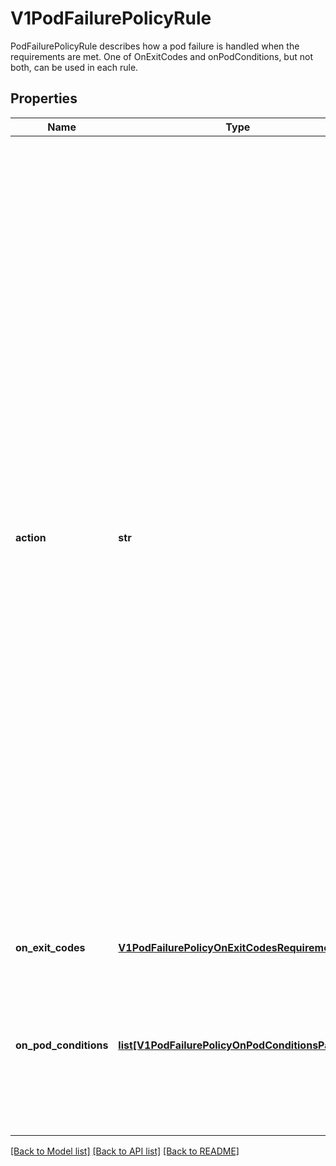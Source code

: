 # V1PodFailurePolicyRule

PodFailurePolicyRule describes how a pod failure is handled when the requirements are met. One of OnExitCodes and onPodConditions, but not both, can be used in each rule.
## Properties
Name | Type | Description | Notes
------------ | ------------- | ------------- | -------------
**action** | **str** | Specifies the action taken on a pod failure when the requirements are satisfied. Possible values are: - FailJob: indicates that the pod&#39;s job is marked as Failed and all   running pods are terminated. - Ignore: indicates that the counter towards the .backoffLimit is not   incremented and a replacement pod is created. - Count: indicates that the pod is handled in the default way - the   counter towards the .backoffLimit is incremented. Additional values are considered to be added in the future. Clients should react to an unknown action by skipping the rule.  Possible enum values:  - &#x60;\&quot;Count\&quot;&#x60; This is an action which might be taken on a pod failure - the pod failure is handled in the default way - the counter towards .backoffLimit, represented by the job&#39;s .status.failed field, is incremented.  - &#x60;\&quot;FailJob\&quot;&#x60; This is an action which might be taken on a pod failure - mark the pod&#39;s job as Failed and terminate all running pods.  - &#x60;\&quot;Ignore\&quot;&#x60; This is an action which might be taken on a pod failure - the counter towards .backoffLimit, represented by the job&#39;s .status.failed field, is not incremented and a replacement pod is created. | 
**on_exit_codes** | [**V1PodFailurePolicyOnExitCodesRequirement**](V1PodFailurePolicyOnExitCodesRequirement.md) |  | [optional] 
**on_pod_conditions** | [**list[V1PodFailurePolicyOnPodConditionsPattern]**](V1PodFailurePolicyOnPodConditionsPattern.md) | Represents the requirement on the pod conditions. The requirement is represented as a list of pod condition patterns. The requirement is satisfied if at least one pattern matches an actual pod condition. At most 20 elements are allowed. | 

[[Back to Model list]](../README.md#documentation-for-models) [[Back to API list]](../README.md#documentation-for-api-endpoints) [[Back to README]](../README.md)


